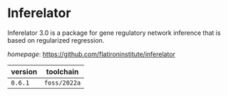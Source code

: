 # Inferelator

Inferelator 3.0 is a package for gene regulatory network inference that is based on  regularized regression.

*homepage*: <https://github.com/flatironinstitute/inferelator>

version | toolchain
--------|----------
``0.6.1`` | ``foss/2022a``
